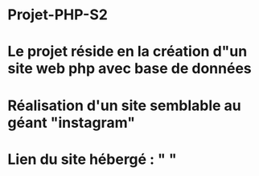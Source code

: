 # Projet-PHP-S2
#
# Le projet réside en la création d"un site web php avec base de données
# Réalisation d'un site semblable au géant "instagram"
#
# Lien du site hébergé : "        "
#
#
#
#
#
#
#
#
#
#
#
#
#
